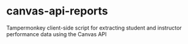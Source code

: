 # canvas-api-reports
Tampermonkey client-side script for extracting student and instructor performance data using the Canvas API
